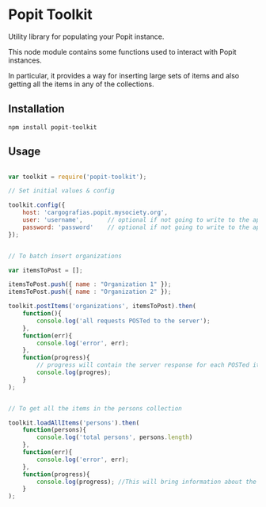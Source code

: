 Popit Toolkit
=============

Utility library for populating your Popit instance.

This node module contains some functions used to interact with Popit instances.

In particular, it provides a way for inserting large sets of items and also getting all the items in any of the collections. 

Installation
------------

`npm install popit-toolkit`

Usage
-----

```javascript

var toolkit = require('popit-toolkit');

// Set initial values & config

toolkit.config({
	host: 'cargografias.popit.mysociety.org', 
	user: 'username',       // optional if not going to write to the api
	password: 'password'    // optional if not going to write to the api
});


// To batch insert organizations

var itemsToPost = [];

itemsToPost.push({ name : "Organization 1" });
itemsToPost.push({ name : "Organization 2" });

toolkit.postItems('organizations', itemsToPost).then(
	function(){
		console.log('all requests POSTed to the server');
	},
	function(err){
		console.log('error', err);
	},
	function(progress){
		// progress will contain the server response for each POSTed item. (as string)
		console.log(progres);
	}
);


// To get all the items in the persons collection

toolkit.loadAllItems('persons').then(
	function(persons){ 
		console.log('total persons', persons.length)
	}, 
	function(err){
		console.log('error', err);
	}, 
	function(progress){
		console.log(progress); //This will bring information about the number of 'pages' that will be retrieved to get the complete collection.
	}
);


```

